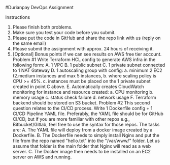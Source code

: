 #Durianpay DevOps Assignment

Instructions
1. Please finish both problems.
2. Make sure you test your code before you submit.
3. Please put the code in GitHub and share the repo link with us (reply on the same email)
4. Please submit the assignment with approx. 24 hours of receiving it.
5. [Optional] Bonus points if we can see results on AWS free tier account.
Problem #1
Write Terraform HCL config to generate AWS infra in the following form:
A. 1 VPC
B. 1 public subnet
C. 1 private subnet connected to 1 NAT Gateway
D. 1 autoscaling group with config:
a. minimum 2 EC2 t2.medium instances and max 5 instances,
b. where scaling policy is CPU >= 45%.
c. instances must be placed on the 1 private subnet created in point C above.
E. Automatically creates CloudWatch monitoring for instance and resource created:
a. CPU monitoring
b. memory usage
c. status check failure
d. network usage
F. Terraform backend should be stored on S3 bucket.
Problem #2
This second question relates to the CI/CD process.
Write 1 Dockerfile config + 1 CI/CD Pipeline YAML file.
Preferably, the YAML file should be for GitHub CI/CD, but if you are more familiar with other repos e.g.,
Bitbucket/Gitlab, feel free to use the syntax for those repos.
The tasks are:
A. The YAML file will deploy from a docker image created by a Dockerfile.
B. The Dockerfile needs to simply install Nginx and put the file from the repo named "hello.txt"
into the "/var/www/" folder. Let us assume that folder is the main folder that Nginx will read as
a web server.
C. The Docker image then needs to be installed on an EC2 server on AWS and running.
